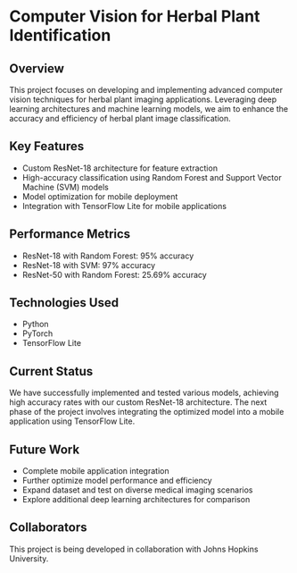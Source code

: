 # Computer Vision for Herbal Plant Identification

## Overview
This project focuses on developing and implementing advanced computer vision techniques for herbal plant imaging applications. Leveraging deep learning architectures and machine learning models, we aim to enhance the accuracy and efficiency of herbal plant image classification.

## Key Features
- Custom ResNet-18 architecture for feature extraction
- High-accuracy classification using Random Forest and Support Vector Machine (SVM) models
- Model optimization for mobile deployment
- Integration with TensorFlow Lite for mobile applications

## Performance Metrics
- ResNet-18 with Random Forest: 95% accuracy
- ResNet-18 with SVM: 97% accuracy
- ResNet-50 with Random Forest: 25.69% accuracy

## Technologies Used
- Python
- PyTorch
- TensorFlow Lite

## Current Status
We have successfully implemented and tested various models, achieving high accuracy rates with our custom ResNet-18 architecture. The next phase of the project involves integrating the optimized model into a mobile application using TensorFlow Lite.

## Future Work
- Complete mobile application integration
- Further optimize model performance and efficiency
- Expand dataset and test on diverse medical imaging scenarios
- Explore additional deep learning architectures for comparison

## Collaborators
This project is being developed in collaboration with Johns Hopkins University.
